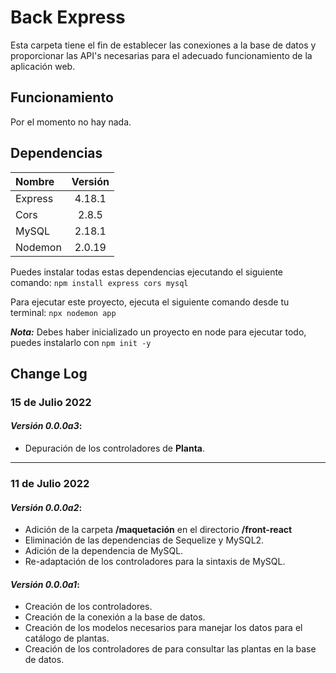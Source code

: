 # Back Express
Esta carpeta tiene el fin de establecer las conexiones a la base de datos y proporcionar las API's necesarias para el adecuado funcionamiento de la aplicación web.

## Funcionamiento
Por el momento no hay nada.
## Dependencias 
| Nombre  | Versión |
| :------ | :-----: |
| Express | 4.18.1  |
| Cors    |  2.8.5  |
| MySQL   | 2.18.1  |
| Nodemon | 2.0.19  |

Puedes instalar todas estas dependencias ejecutando el siguiente comando: `npm install express cors mysql`

Para ejecutar este proyecto, ejecuta el siguiente comando desde tu terminal: `npx nodemon app`

**_Nota:_** Debes haber inicializado un proyecto en node para ejecutar todo, puedes instalarlo con `npm init -y`

## Change Log

### 15 de Julio 2022
#### _Versión 0.0.0a3_:
+ Depuración de los controladores de **Planta**.

---

### 11 de Julio 2022

#### _Versión 0.0.0a2_:
+ Adición de la carpeta **/maquetación** en el directorio **/front-react**
+ Eliminación de las dependencias de Sequelize y MySQL2.
+ Adición de la dependencia de MySQL.
+ Re-adaptación de los controladores para la sintaxis de MySQL.

#### _Versión 0.0.0a1_:
+ Creación de los controladores.
+ Creación de la conexión a la base de datos.
+ Creación de los modelos necesarios para manejar los datos para el catálogo de plantas.
+ Creación de los controladores de para consultar las plantas en la base de datos.